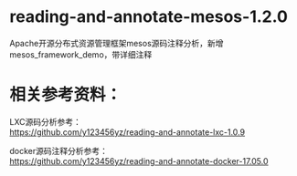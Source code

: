 # reading-and-annotate-mesos-1.2.0
Apache开源分布式资源管理框架mesos源码注释分析，新增mesos_framework_demo，带详细注释

相关参考资料：  
===================================        
  
LXC源码分析参考：    
https://github.com/y123456yz/reading-and-annotate-lxc-1.0.9
    
docker源码注释分析参考：  
https://github.com/y123456yz/reading-and-annotate-docker-17.05.0  

